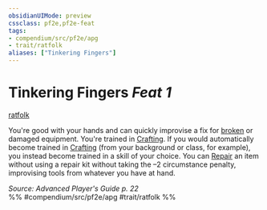 ```yaml
---
obsidianUIMode: preview
cssclass: pf2e,pf2e-feat
tags:
- compendium/src/pf2e/apg
- trait/ratfolk
aliases: ["Tinkering Fingers"]
---
```

# Tinkering Fingers  *Feat 1*  
[ratfolk](../../rules/traits/ratfolk-b1.md)  


You're good with your hands and can quickly improvise a fix for [broken](../../rules/conditions.md#Broken) or damaged equipment. You're trained in [Crafting](../skills.md#Crafting). If you would automatically become trained in [Crafting](../skills.md#Crafting) (from your background or class, for example), you instead become trained in a skill of your choice. You can [Repair](../../rules/actions/repair.md) an item without using a repair kit without taking the –2 circumstance penalty, improvising tools from whatever you have at hand.

*Source: Advanced Player's Guide p. 22*  
%% #compendium/src/pf2e/apg #trait/ratfolk %%